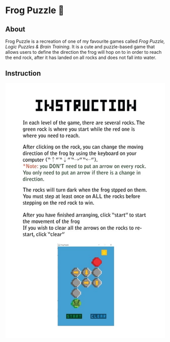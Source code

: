 # Frog Puzzle 🐸 
## About
Frog Puzzle is a recreation of one of my favourite games called *Frog Puzzle, Logic Puzzles & Brain Training*. It is a cute and puzzle-based game that allows users to define the direction the frog will hop on to in order to reach the end rock, after it has landed on all rocks and does not fall into water.  </br>

## Instruction
![](https://github.com/Samantha-Zhan/Frog_Puzzle_Java_Game/blob/main/InstructionPage!.jpg)
